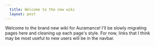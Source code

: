 ```yaml
---
  title: Welcome to the new wiki
  layout: post
---
```


Welcome to the brand new wiki for Auramance! I'll be slowly migrating pages here and cleaning up each page's style. For now, links that I think may be most useful to new users will be in the navbar.
